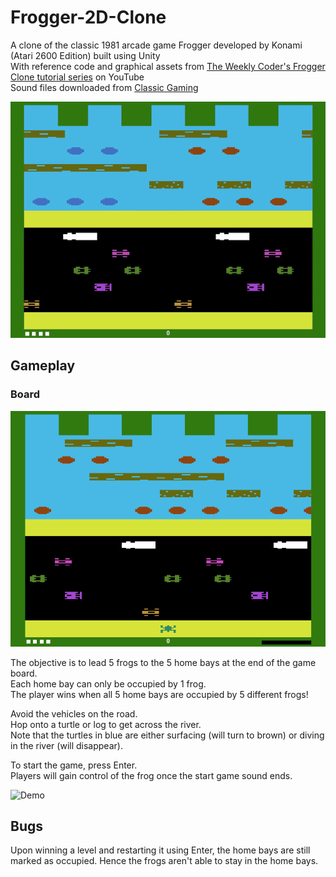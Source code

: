 # Frogger-2D-Clone
A clone of the classic 1981 arcade game Frogger developed by Konami (Atari 2600 Edition) built using Unity <br>
With reference code and graphical assets from [The Weekly Coder's Frogger Clone tutorial series](https://www.youtube.com/playlist?list=PLiRrp7UEG13ZpFzUGeZ-4762FBar-ZfIA) on YouTube <br>
Sound files downloaded from [Classic Gaming](http://www.classicgaming.cc/classics/frogger/sounds)

![Idle](https://github.com/Gamers-Blended/Frogger-2D-Clone/blob/master/Files%20for%20ReadMe/Idle.gif)

## Gameplay
### Board
![Board](https://github.com/Gamers-Blended/Frogger-2D-Clone/blob/master/Files%20for%20ReadMe/Board.PNG)

The objective is to lead 5 frogs to the 5 home bays at the end of the game board. <br>
Each home bay can only be occupied by 1 frog. <br>
The player wins when all 5 home bays are occupied by 5 different frogs! <br>

Avoid the vehicles on the road. <br>
Hop onto a turtle or log to get across the river. <br>
Note that the turtles in blue are either surfacing (will turn to brown) or diving in the river (will disappear).

To start the game, press Enter. <br>
Players will gain control of the frog once the start game sound ends.

![Demo](https://github.com/Gamers-Blended/Frogger-2D-Clone/blob/master/Files%20for%20ReadMe/GameDemo.gif)
  
## Bugs
Upon winning a level and restarting it using Enter, the home bays are still marked as occupied. Hence the frogs aren't able to stay in the home bays.
